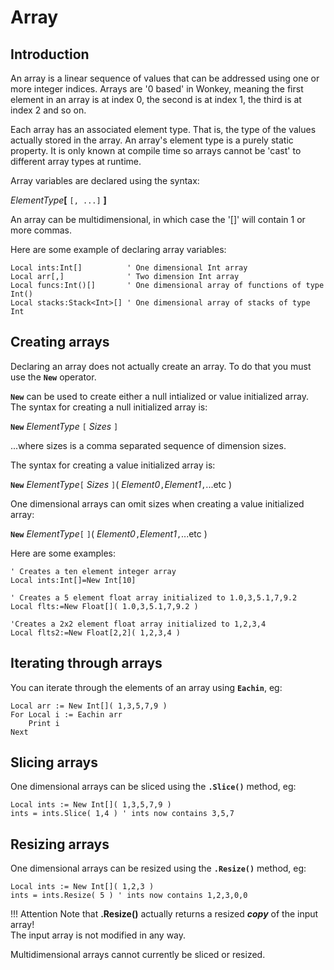 # Array

## Introduction

An array is a linear sequence of values that can be addressed using one or more integer indices. Arrays are '0 based' in Wonkey, meaning the first element in an array is at index 0, the second is at index 1, the third is at index 2 and so on.

Each array has an associated element type. That is, the type of the values actually stored in the array. An array's element type is a purely static property. It is only known at compile time so arrays cannot be 'cast' to different array types at runtime.

Array variables are declared using the syntax:

_ElementType_**[** `[, ...]` **]**

An array can be multidimensional, in which case the '[]' will contain 1 or more commas.

Here are some example of declaring array variables:

```monkey
Local ints:Int[]          ' One dimensional Int array
Local arr[,]              ' Two dimension Int array
Local funcs:Int()[]       ' One dimensional array of functions of type Int()
Local stacks:Stack<Int>[] ' One dimensional array of stacks of type Int
```

## Creating arrays

Declaring an array does not actually create an array. To do that you must use the **`New`** operator.

**`New`** can be used to create either a null intialized or value initialized array. The syntax for creating a null initialized array is:

**`New`** _ElementType_ `[` _Sizes_ `]`

...where sizes is a comma separated sequence of dimension sizes.

The syntax for creating a value initialized array is:

**`New`** _ElementType_`[` _Sizes_ `]`( _Element0_`,`_Element1_`,`...etc )

One dimensional arrays can omit sizes when creating a value initialized array:

**`New`** _ElementType_`[` `]`( _Element0_`,`_Element1_`,`...etc )

Here are some examples:

```monkey
' Creates a ten element integer array
Local ints:Int[]=New Int[10]

' Creates a 5 element float array initialized to 1.0,3,5.1,7,9.2
Local flts:=New Float[]( 1.0,3,5.1,7,9.2 )

'Creates a 2x2 element float array initialized to 1,2,3,4
Local flts2:=New Float[2,2]( 1,2,3,4 )
```

## Iterating through arrays

You can iterate through the elements of an array using **`Eachin`**, eg:

```monkey
Local arr := New Int[]( 1,3,5,7,9 )
For Local i := Eachin arr
    Print i
Next
```

## Slicing arrays

One dimensional arrays can be sliced using the **`.Slice()`** method, eg:

```monkey
Local ints := New Int[]( 1,3,5,7,9 )
ints = ints.Slice( 1,4 ) ' ints now contains 3,5,7
```

<!--
For more information, see the [[Array.Slice]] API documentation.
-->

## Resizing arrays

One dimensional arrays can be resized using the **`.Resize()`** method, eg:

```monkey
Local ints := New Int[]( 1,2,3 )
ints = ints.Resize( 5 ) ' ints now contains 1,2,3,0,0
```

!!! Attention
    Note that **.Resize()** actually returns a resized **_copy_** of the input array!<br>The input array is not modified in any way.

Multidimensional arrays cannot currently be sliced or resized.

<!--
For more information, see the [[types.Array.Resize|Array.Resize]] API documentation.
-->
